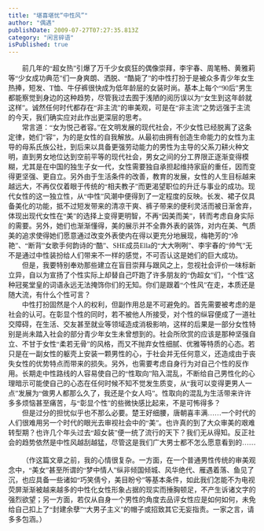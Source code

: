 ```yaml
---
title: "堪喜堪忧“中性风”"
author: "偶遇"
publishDate: 2009-07-27T07:27:35.813Z
category: "闲言碎语"
isPublished: true
---
```


<P style="MARGIN: 0cm 0cm 0pt; TEXT-INDENT: 21pt; mso-char-indent-count: 2.0;"><SPAN style="FONT-FAMILY: 宋体; mso-bidi-font-size: 10.5pt;">前几年的“超女热”引爆了万千少女疯狂的偶像崇拜，李宇春、周笔畅、黄雅莉等“少女成功典范”们一身爽朗、洒脱、“酷毙了”的中性打扮于是被众多青少年女生热捧，短发、<SPAN lang=EN-US>T</SPAN>恤、牛仔裤很快成为低年龄层的女装时尚。基本上每个“<SPAN lang=EN-US>90</SPAN>后”男生都能察觉到身边的这种趋势，尽管我过去囿于浅陋的阅历误以为“女生到这年龄就这样”。诚然任何时代都存在“非主流”的审美观，可是在“非主流”之势远强于主流的今天，我们确实应对此作出更深层的思考。<SPAN lang=EN-US></SPAN></SPAN></P>
<P style="MARGIN: 0cm 0cm 0pt; TEXT-INDENT: 21pt; mso-char-indent-count: 2.0;"><SPAN style="FONT-FAMILY: 宋体; mso-bidi-font-size: 10.5pt;">常言道：“女为悦己者容。”在文明发展的现代社会，不少女性已经脱离了这条定律，她们“容”，为的是女性的自我解放。从最初由拥有创造生命能力的女性为主导的母系氏族公社，到后来以具备更强劳动能力的男性为主导的父系刀耕火种文明，直到男女地位达到空前平等的现代社会，男女之间的分工界限正逐渐变得模糊，尤其是在中国的独生子女一代，女性需要独自承担起维持家庭的重任，因而变得更坚强、更自立。另外由于生活条件的改善，教育的发展，女性的人生目标越来越远大，不再仅仅着眼于传统的“相夫教子”而更渴望职位的升迁与事业的成功。现代女性的这一独立性，从“中性”风潮中便得到了一定程度的反映。长发、裙子仅具备美化的功能，抵不过短发带来的清凉干爽、裤子带来的便利灵活而被日渐舍弃，体现出现代女性在“美”的选择上变得更明智，不再“因美而美”，转而考虑自身实际的需要。另外，她们也渐渐懂得，美的展示并不全靠外表的装饰，对内在美、气质美的追求使得她们愿意通过改变外表使内在得以更充分地展现，梅艳芳的“冷艳”、“断背”女歌手何韵诗的“酷”、<SPAN lang=EN-US>SHE</SPAN>成员<SPAN lang=EN-US>Ella</SPAN>的“大大咧咧”、李宇春的“帅气”无不是通过中性装扮给人们带来不一样的感觉，不可否认这是她们的巨大成功。<SPAN lang=EN-US></SPAN></SPAN></P>
<P style="MARGIN: 0cm 0cm 0pt; TEXT-INDENT: 21pt; mso-char-indent-count: 2.0;"><SPAN style="FONT-FAMILY: 宋体; mso-bidi-font-size: 10.5pt;">但是，我要特别奉劝那些建立在盲目崇拜与跟风之上，忽视社会评价一味标新立异，自以为宣扬了个性实际上却替自己吓跑了许多朋友的“伪超女”们，“个性”这种冠冕堂皇的词语永远无法掩饰你们的无知。你们是跟着“个性风”在走，本质还是随大流，有什么个性可言？<SPAN lang=EN-US></SPAN></SPAN></P>
<P style="MARGIN: 0cm 0cm 0pt; TEXT-INDENT: 21pt; mso-char-indent-count: 2.0;"><SPAN style="FONT-FAMILY: 宋体; mso-bidi-font-size: 10.5pt;">中性打扮固然是个人的权利，但副作用总是不可避免的。首先需要被考虑的是社会的认可。在彰显个性的同时，若不被他人所接受，对个性的纵容便成了一道社交障碍，在生活、交友甚至就业等领域造成消极影响，这样的后果是一部分女性特别是尚未踏入社会的部分青少年女生未曾想到的。社会所欣赏的应该是那种坚强自立、不甘于女性“柔若无骨”的风格，而又不抛弃女性细腻、优雅等特质的心态。若只是在一副女性的躯壳上安装一颗男性的心，于社会并无任何意义，还造成由于丧失女性的优势特点而带来的损失。另外，也需要考虑自身行为对自己个性的反作用。长期走中性路线的人容易使自己的“性取向”陷入混乱，不断给自己男性化的心理暗示可能使自己的心态在任何时候不知不觉发生质变，从“我可以变得更男人一点”发展为“做男人都那么久了，我还是个女人吗”。性取向的混乱为生活带来许许多多烦恼甚至痛苦，与“彰显个性”的些微快感比起来，不是可怖得多？<SPAN lang=EN-US></SPAN></SPAN></P>
<P style="MARGIN: 0cm 0cm 0pt; TEXT-INDENT: 21pt; mso-char-indent-count: 2.0;"><SPAN style="FONT-FAMILY: 宋体; mso-bidi-font-size: 10.5pt;">但是过分的担忧似乎也不那么必要。楚王好细腰，唐朝喜丰满……一个时代的人们很难用另一个时代的眼光去审视社会中的“美”。也许真的到了大众审美的艰难转型期？也许几个年头过去“超女装”便一统了流行的天下？我们无从得知。反正社会的趋势依然是中性风越刮越猛，尽管这是我们广大男士都不怎么愿意看到的……<SPAN lang=EN-US></SPAN></SPAN></P>
<P style="MARGIN: 0cm 0cm 0pt; TEXT-INDENT: 21pt; mso-char-indent-count: 2.0;"><SPAN lang=EN-US style="FONT-FAMILY: 宋体; mso-bidi-font-size: 10.5pt;">&nbsp;</SPAN></P>
<P style="MARGIN: 0cm 0cm 0pt; TEXT-INDENT: 21pt; mso-char-indent-count: 2.0;"><SPAN style="FONT-FAMILY: 宋体; mso-bidi-font-size: 10.5pt;">（作这篇文章之前，我的心情很复杂。一方面，在一个普通男性传统的审美观念中，“美女”甚至所谓的“梦中情人”纵非倾国倾城、风华绝代、雁遇着落、鱼见了沉，也应具备一些诸如“巧笑倩兮，美目盼兮”等基本条件，如此我们怎能不为电视荧屏渐渐被越来越多的中性化女性形象占据的现实而捶胸顿足，不产生诉诸文字的强烈欲望；另一方面，若仅从自身一个男性的角度去品评女性应是如何如何，未免给自己扣上了“封建余孽”“大男子主义”的帽子或招致其它无妄指责。一家之言，请多多包涵。）<SPAN lang=EN-US></SPAN></SPAN></P>